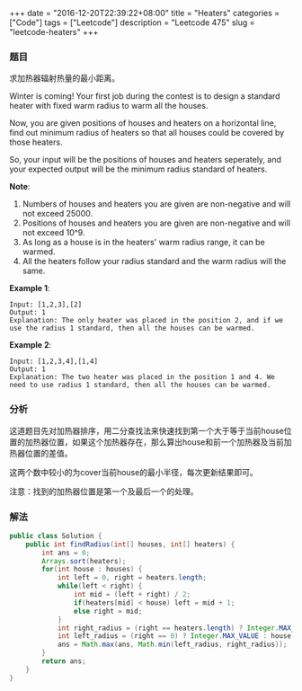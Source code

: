 +++
date = "2016-12-20T22:39:22+08:00"
title = "Heaters"
categories = ["Code"]
tags = ["Leetcode"]
description = "Leetcode 475"
slug = "leetcode-heaters"
+++

### 题目

求加热器辐射热量的最小距离。

Winter is coming! Your first job during the contest is to design a standard heater with fixed warm radius to warm all the houses.

Now, you are given positions of houses and heaters on a horizontal line, find out minimum radius of heaters so that all houses could be covered by those heaters.

So, your input will be the positions of houses and heaters seperately, and your expected output will be the minimum radius standard of heaters.

__Note__:

1. Numbers of houses and heaters you are given are non-negative and will not exceed 25000.
2. Positions of houses and heaters you are given are non-negative and will not exceed 10^9.
3. As long as a house is in the heaters' warm radius range, it can be warmed.
4. All the heaters follow your radius standard and the warm radius will the same.

__Example 1__:

```console
Input: [1,2,3],[2]
Output: 1
Explanation: The only heater was placed in the position 2, and if we use the radius 1 standard, then all the houses can be warmed.
```

__Example 2__:

```console
Input: [1,2,3,4],[1,4]
Output: 1
Explanation: The two heater was placed in the position 1 and 4. We need to use radius 1 standard, then all the houses can be warmed.
```

### 分析

这道题目先对加热器排序，用二分查找法来快速找到第一个大于等于当前house位置的加热器位置，如果这个加热器存在，那么算出house和前一个加热器及当前加热器位置的差值。

这两个数中较小的为cover当前house的最小半径，每次更新结果即可。

注意：找到的加热器位置是第一个及最后一个的处理。

### 解法

```java
public class Solution {
    public int findRadius(int[] houses, int[] heaters) {
        int ans = 0;
        Arrays.sort(heaters);
        for(int house : houses) {
            int left = 0, right = heaters.length;
            while(left < right) {
                int mid = (left + right) / 2;
                if(heaters[mid] < house) left = mid + 1;
                else right = mid;
            }
            int right_radius = (right == heaters.length) ? Integer.MAX_VALUE : heaters[right] - house;
            int left_radius = (right == 0) ? Integer.MAX_VALUE : house - heaters[right - 1];
            ans = Math.max(ans, Math.min(left_radius, right_radius));
        }
        return ans;
    }
}
```